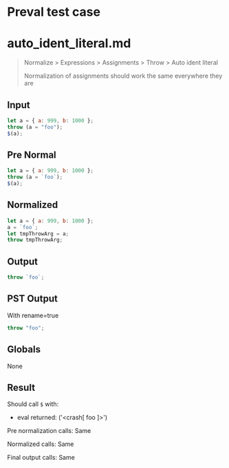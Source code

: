 # Preval test case

# auto_ident_literal.md

> Normalize > Expressions > Assignments > Throw > Auto ident literal
>
> Normalization of assignments should work the same everywhere they are

## Input

`````js filename=intro
let a = { a: 999, b: 1000 };
throw (a = "foo");
$(a);
`````

## Pre Normal


`````js filename=intro
let a = { a: 999, b: 1000 };
throw (a = `foo`);
$(a);
`````

## Normalized


`````js filename=intro
let a = { a: 999, b: 1000 };
a = `foo`;
let tmpThrowArg = a;
throw tmpThrowArg;
`````

## Output


`````js filename=intro
throw `foo`;
`````

## PST Output

With rename=true

`````js filename=intro
throw "foo";
`````

## Globals

None

## Result

Should call `$` with:
 - eval returned: ('<crash[ foo ]>')

Pre normalization calls: Same

Normalized calls: Same

Final output calls: Same

